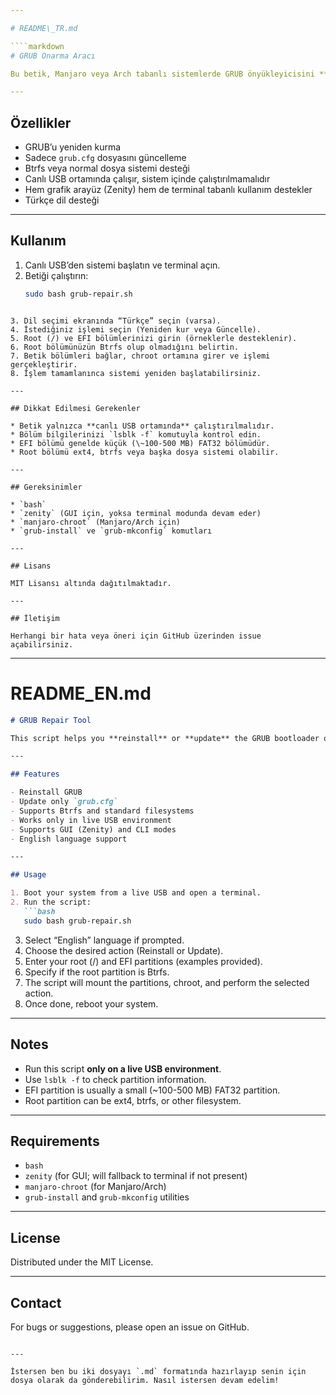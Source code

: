 ```yaml
---

# README\_TR.md

````markdown
# GRUB Onarma Aracı

Bu betik, Manjaro veya Arch tabanlı sistemlerde GRUB önyükleyicisini **canlı USB (live USB)** ortamından kolayca yeniden kurmak veya güncellemek için hazırlanmıştır.

---
```


## Özellikler

- GRUB’u yeniden kurma  
- Sadece `grub.cfg` dosyasını güncelleme  
- Btrfs veya normal dosya sistemi desteği  
- Canlı USB ortamında çalışır, sistem içinde çalıştırılmamalıdır  
- Hem grafik arayüz (Zenity) hem de terminal tabanlı kullanım destekler  
- Türkçe dil desteği

---

## Kullanım

1. Canlı USB’den sistemi başlatın ve terminal açın.  
2. Betiği çalıştırın:  
   ```bash
   sudo bash grub-repair.sh
````

3. Dil seçimi ekranında “Türkçe” seçin (varsa).
4. İstediğiniz işlemi seçin (Yeniden kur veya Güncelle).
5. Root (/) ve EFI bölümlerinizi girin (örneklerle desteklenir).
6. Root bölümünüzün Btrfs olup olmadığını belirtin.
7. Betik bölümleri bağlar, chroot ortamına girer ve işlemi gerçekleştirir.
8. İşlem tamamlanınca sistemi yeniden başlatabilirsiniz.

---

## Dikkat Edilmesi Gerekenler

* Betik yalnızca **canlı USB ortamında** çalıştırılmalıdır.
* Bölüm bilgilerinizi `lsblk -f` komutuyla kontrol edin.
* EFI bölümü genelde küçük (\~100-500 MB) FAT32 bölümüdür.
* Root bölümü ext4, btrfs veya başka dosya sistemi olabilir.

---

## Gereksinimler

* `bash`
* `zenity` (GUI için, yoksa terminal modunda devam eder)
* `manjaro-chroot` (Manjaro/Arch için)
* `grub-install` ve `grub-mkconfig` komutları

---

## Lisans

MIT Lisansı altında dağıtılmaktadır.

---

## İletişim

Herhangi bir hata veya öneri için GitHub üzerinden issue açabilirsiniz.

````

---

# README_EN.md

```markdown
# GRUB Repair Tool

This script helps you **reinstall** or **update** the GRUB bootloader on Manjaro or Arch-based systems from a live USB environment.

---

## Features

- Reinstall GRUB  
- Update only `grub.cfg`  
- Supports Btrfs and standard filesystems  
- Works only in live USB environment  
- Supports GUI (Zenity) and CLI modes  
- English language support

---

## Usage

1. Boot your system from a live USB and open a terminal.  
2. Run the script:  
   ```bash
   sudo bash grub-repair.sh
````

3. Select “English” language if prompted.
4. Choose the desired action (Reinstall or Update).
5. Enter your root (/) and EFI partitions (examples provided).
6. Specify if the root partition is Btrfs.
7. The script will mount the partitions, chroot, and perform the selected action.
8. Once done, reboot your system.

---

## Notes

* Run this script **only on a live USB environment**.
* Use `lsblk -f` to check partition information.
* EFI partition is usually a small (\~100-500 MB) FAT32 partition.
* Root partition can be ext4, btrfs, or other filesystem.

---

## Requirements

* `bash`
* `zenity` (for GUI; will fallback to terminal if not present)
* `manjaro-chroot` (for Manjaro/Arch)
* `grub-install` and `grub-mkconfig` utilities

---

## License

Distributed under the MIT License.

---

## Contact

For bugs or suggestions, please open an issue on GitHub.

```

---

İstersen ben bu iki dosyayı `.md` formatında hazırlayıp senin için dosya olarak da gönderebilirim. Nasıl istersen devam edelim!
```
